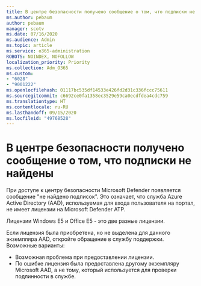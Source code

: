 ```yaml
---
title: В центре безопасности получено сообщение о том, что подписки не найдены
ms.author: pebaum
author: pebaum
manager: scotv
ms.date: 07/16/2020
ms.audience: Admin
ms.topic: article
ms.service: o365-administration
ROBOTS: NOINDEX, NOFOLLOW
localization_priority: Priority
ms.collection: Adm_O365
ms.custom:
- "6028"
- "9001222"
ms.openlocfilehash: 01117bc535df14533e426fd2d31c336fccc75611
ms.sourcegitcommit: c6692ce0fa1358ec3529e59ca0ecdfdea4cdc759
ms.translationtype: HT
ms.contentlocale: ru-RU
ms.lasthandoff: 09/15/2020
ms.locfileid: "49768528"
---
```

# <a name="no-subscriptions-found-message-in-the-security-center"></a>В центре безопасности получено сообщение о том, что подписки не найдены

При доступе к центру безопасности Microsoft Defender появляется сообщение "не найдено подписок". Это означает, что служба Azure Active Directory (AAD), используемая для входа пользователя на портал, не имеет лицензии на Microsoft Defender ATP.  

Лицензии Windows E5 и Office E5 - это две разные лицензии.

Если лицензия была приобретена, но не выделена для данного экземпляра AAD, откройте обращение в службу поддержки. Возможные варианты: <br/>
-   Возможная проблема при предоставлении лицензии.<br/>
-   По ошибке лицензия была предоставлена другому экземпляру Microsoft AAD, а не тому, который используется для проверки подлинности в службе.